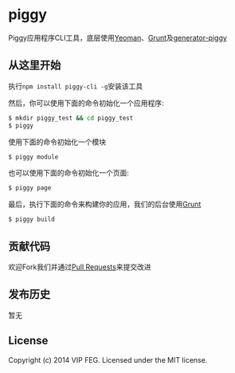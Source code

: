 # piggy

Piggy应用程序CLI工具，底层使用[Yeoman](http://yeoman.io)、[Grunt](http://gruntjs.com)及[generator-piggy](https://github.com/vipfront/generator-piggy)

## 从这里开始
执行`npm install piggy-cli -g`安装该工具

然后，你可以使用下面的命令初始化一个应用程序:

```bash
$ mkdir piggy_test && cd piggy_test
$ piggy
```

使用下面的命令初始化一个模块

```bash
$ piggy module
```

也可以使用下面的命令初始化一个页面:

```bash
$ piggy page
```

最后，执行下面的命令来构建你的应用，我们的后台使用[Grunt](http://gruntjs.com)

```bash
$ piggy build
```

## 贡献代码
欢迎Fork我们并通过[Pull Requests](https://github.com/vipfront/piggy/pulls)来提交改进

## 发布历史
暂无

## License
Copyright (c) 2014 VIP FEG. Licensed under the MIT license.
